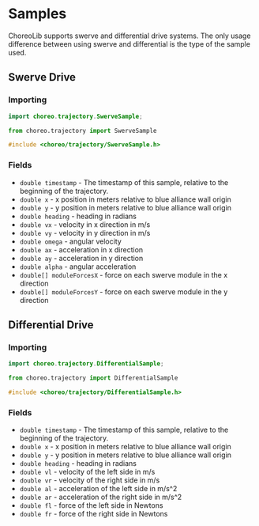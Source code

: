 # Samples

ChoreoLib supports swerve and differential drive systems. The only usage difference between using swerve and differential is the type of the sample used.

## Swerve Drive

### Importing

```java
import choreo.trajectory.SwerveSample;
```
```python
from choreo.trajectory import SwerveSample
```
```cpp
#include <choreo/trajectory/SwerveSample.h>
```

### Fields

- `double timestamp` - The timestamp of this sample, relative to the beginning of the trajectory.
- `double x` - x position in meters relative to blue alliance wall origin
- `double y` - y position in meters relative to blue alliance wall origin
- `double heading` - heading in radians
- `double vx` - velocity in x direction in m/s
- `double vy` - velocity in y direction in m/s
- `double omega` - angular velocity
- `double ax` - acceleration in x direction
- `double ay` - acceleration in y direction
- `double alpha` - angular acceleration
- `double[] moduleForcesX` - force on each swerve module in the x direction
- `double[] moduleForcesY` - force on each swerve module in the y direction


## Differential Drive

### Importing

```java
import choreo.trajectory.DifferentialSample;
```
```python
from choreo.trajectory import DifferentialSample
```
```cpp
#include <choreo/trajectory/DifferentialSample.h>
```

### Fields

- `double timestamp` - The timestamp of this sample, relative to the beginning of the trajectory.
- `double x` - x position in meters relative to blue alliance wall origin
- `double y` - y position in meters relative to blue alliance wall origin
- `double heading` - heading in radians
- `double vl` - velocity of the left side in m/s
- `double vr` - velocity of the right side in m/s
- `double al` - acceleration of the left side in m/s^2
- `double ar` - acceleration of the right side in m/s^2
- `double fl` - force of the left side in Newtons
- `double fr` - force of the right side in Newtons
